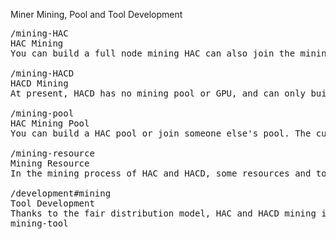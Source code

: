 Miner
Mining, Pool and Tool Development



<pre class="nav">
/mining-HAC
HAC Mining
You can build a full node mining HAC can also join the mining pool, the current CPU and GPU can be mined, but the open source full node only CPU, there are developers and companies to develop GPU.

/mining-HACD
HACD Mining
At present, HACD has no mining pool or GPU, and can only build a full node for CPU mining. After HACD is dug up, it is required to bid with other miners who dig HACD using HAC.

/mining-pool
HAC Mining Pool
You can build a HAC pool or join someone else's pool. The current mining pool has CPU and GPU, there are different allocation and charging modes, please choose your own mining pool to join.

/mining-resource
Mining Resource
In the mining process of HAC and HACD, some resources and tools can be used to improve the efficiency of mining. At the same time, you can also develop some resources that are conducive to Hacash mining.

/development#mining
Tool Development
Thanks to the fair distribution model, HAC and HACD mining is still in its early stages, which means there are plenty of opportunities for you to explore and create.
mining-tool
</pre>
